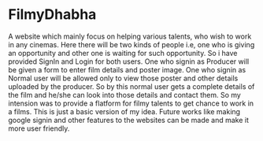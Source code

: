 # FilmyDhabha
A website which mainly focus on helping various talents, who wish to work in any cinemas.
Here there will be two kinds of people i.e, one who is giving an opportunity and other one is waiting for such opportunity.
So i have provided SignIn and Login for both users.
One who signin as Producer will be given a form to enter film details and poster image.
One who signin as Normal user will be allowed only to view those poster and other details uploaded by the producer.
So by this normal user gets a complete details of the film and he/she can look into those details and contact them.
So my intension was to provide a flatform for filmy talents to get chance to work in a films.
This is just a basic version of my idea.
Future works like making google signin and other features to the websites can be made and make it more user friendly.
